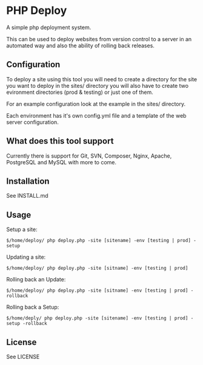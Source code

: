 # PHP Deploy
A simple php deployment system.

This can be used to deploy websites from version control to a server in an automated way and also the ability of rolling back releases.

## Configuration
To deploy a site using this tool you will need to create a directory for the site you want to deploy
in the sites/ directory you will also have to create two evironment directories (prod & testing) or
just one of them.

For an example configuration look at the example in the sites/ directory.

Each environment has it's own config.yml file and a template of the web server configuration.

## What does this tool support
Currently there is support for Git, SVN, Composer, Nginx, Apache, PostgreSQL and MySQL with more to come.

## Installation
See INSTALL.md

## Usage
Setup a site:

    $/home/deploy/ php deploy.php -site [sitename] -env [testing | prod] -setup

Updating a site:

    $/home/deploy/ php deploy.php -site [sitname] -env [testing | prod]

Rolling back an Update:

    $/home/deploy/ php deploy.php -site [sitname] -env [testing | prod] -rollback

Rolling back a Setup:

    $/home/deply/ php deploy.php -site [sitename] -env [testing | prod] -setup -rollback

## License
See LICENSE

